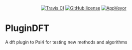 <p align="center">
<br>
<a href="https://travis-ci.com/SinaMostafanejad/PluginDFT"><img alt="Travis CI" src="https://travis-ci.com/SinaMostafanejad/PluginDFT.svg?token=aVpZaqKz4Vv5czxgJ8WE&branch=master"></a>
<a href="https://github.com/SinaMostafanejad/PluginDFT"><img alt="GitHub license" src="https://img.shields.io/badge/license-BSD--3-blueviolet"></a>
<a href="https://ci.appveyor.com/project/SinaMostafanejad/plugindft"><img alt="AppVeyor" src="https://ci.appveyor.com/api/projects/status/jyh0c6x1ehaqm09w/branch/master?svg=true"></a>
<br>
</p>

PluginDFT
=========

A dft plugin to Psi4 for testing new methods and algorithms
